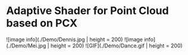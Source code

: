 Adaptive Shader for Point Cloud based on PCX
=============================================

![image info](./Demo/Dennis.jpg | height = 200)
![image info](./Demo/Mei.jpg | height = 200)
![GIF](./Demo/Dance.gif | height = 200)

